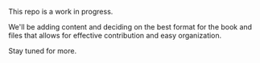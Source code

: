 This repo is a work in progress. 

We'll be adding content and deciding on the best format for the book and files that allows for effective contribution and easy organization. 

Stay tuned for more. 